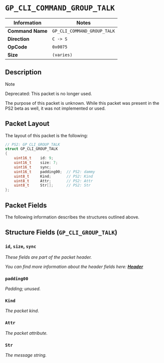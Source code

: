 # `GP_CLI_COMMAND_GROUP_TALK`

| Information               | Notes |
|---                        |---    |
| **Command Name**          | `GP_CLI_COMMAND_GROUP_TALK` |
| **Direction**             | `C -> S` |
| **OpCode**                | `0x0075` |
| **Size**                  | `(varies)` |

## Description

> [!NOTE]
> Deprecated: This packet is no longer used.

The purpose of this packet is unknown. While this packet was present in the PS2 beta as well, it was not implemented or used.

## Packet Layout

The layout of this packet is the following:

```cpp
// PS2: GP_CLI_GROUP_TALK
struct GP_CLI_GROUP_TALK
{
    uint16_t    id: 9;
    uint16_t    size: 7;
    uint16_t    sync;
    uint16_t    padding00;  // PS2: dammy
    uint8_t     Kind;       // PS2: Kind
    uint8_t     Attr;       // PS2: Attr
    uint8_t     Str[];      // PS2: Str
};
```

## Packet Fields

The following information describes the structures outlined above.

## Structure Fields (`GP_CLI_GROUP_TALK`)

### `id`, `size`, `sync`

_These fields are part of the packet header._

_You can find more information about the header fields here: [**Header**](/world/HEADER.md)_

### `padding00`

_Padding; unused._

### `Kind`

_The packet kind._

### `Attr`

_The packet attribute._

### `Str`

_The message string._
